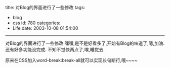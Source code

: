 title: 对Blog的界面进行了一些修改
tags:
  - blog
  - css
id: 780
categories:
  - Life
date: 2003-10-08 01:54:00
---
对Blog的界面进行了一些修改
嘿嘿,是不是好看多了,开始有Blog的味道了,嗯,加油.还有好多功能没完成.
不知不觉快两点了,唉,睡觉去.

原来在CSS加入word-break:break-all就可以实现长句断行,哦~~~~